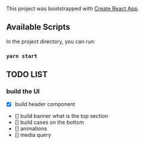 This project was bootstrapped with [Create React App](https://github.com/facebook/create-react-app).

## Available Scripts

In the project directory, you can run:

### `yarn start`

## TODO LIST
### build the UI
 - [X] build header component
 - [] build banner what is the top section
 - [] build cases on the bottom
 - [] animations
 - [] media query

